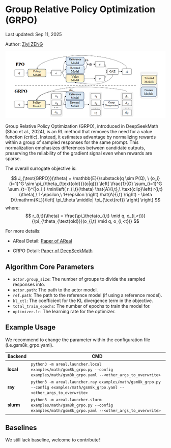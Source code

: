 # Group Relative Policy Optimization (GRPO)

Last updated: Sep 11, 2025

Author: [Ziyi ZENG](https://github.com/ZiyiTsang)

![grpo figure](../figures/grpo.png)

Group Relative Policy Optimization (GRPO), introduced in DeepSeekMath (Shao et al.,
2024), is an RL method that removes the need for a value function (critic). Instead, it
estimates advantage by normalizing rewards within a group of sampled responses for the
same prompt. This normalization emphasizes differences between candidate outputs,
preserving the reliability of the gradient signal even when rewards are sparse.

The overall surrogate objective is:


$$
J_{\text{GRPO}}(\theta) = \mathbb{E}{\substack{q \sim P(Q), \ {o_i}{i=1}^G \sim \pi_{\theta_{\text{old}}}(o|q)}} \left[ \frac{1}{G} \sum_{i=1}^G \sum_{t=1}^{|o_i|} \min\left( r_{i,t}(\theta) \hat{A}{i,t},\ \text{clip}\left( r{i,t}(\theta),\ 1-\epsilon,\ 1+\epsilon \right) \hat{A}{i,t} \right) - \beta D{\mathrm{KL}}\left[ \pi_\theta \middle| \pi_{\text{ref}} \right] \right]
$$
where:
$$
r_{i,t}(\theta) = \frac{\pi_\theta(o_{i,t} \mid q, o_{i,<t})}{\pi_{\theta_{\text{old}}}(o_{i,t} \mid q, o_{i,<t})}
$$


For more details:

- AReal Detail: [Paper of AReal](https://arxiv.org/abs/2505.24298)

- GRPO Detail: [Paper of DeepSeekMath](https://arxiv.org/pdf/2402.03300)

## Algorithm Core Parameters

- `actor.group_size`: The number of groups to divide the sampled responses into.
- `actor.path`: The path to the actor model.
- `ref.path`: The path to the reference model (if using a reference model).
- `kl_ctl`: The coefficient for the KL divergence term in the objective.
- `total_train_epochs`: The number of epochs to train the model for.
- `optimizer.lr`: The learning rate for the optimizer.

## Example Usage

We recommend to change the parameter within the configuration file
(i.e.gsm8k_grpo.yaml).

| Backend   | CMD                                                                                                                              |
| --------- | -------------------------------------------------------------------------------------------------------------------------------- |
| **local** | `python3 -m areal.launcher.local examples/math/gsm8k_grpo.py --config examples/math/gsm8k_grpo.yaml --<other_args_to_overwrite>` |
| **ray**   | `python3 -m areal.launcher.ray examples/math/gsm8k_grpo.py --config examples/math/gsm8k_grpo.yaml --<other_args_to_overwrite>`   |
| **slurm** | `python3 -m areal.launcher.slurm examples/math/gsm8k_grpo.py --config examples/math/gsm8k_grpo.yaml --<other_args_to_overwrite>` |

## Baselines

We still lack baseline, welcome to contribute!

